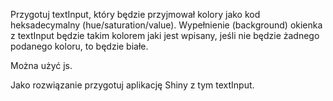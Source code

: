 Przygotuj textInput, który będzie przyjmował kolory jako kod heksadecymalny (hue/saturation/value). Wypełnienie (background) okienka z textInput będzie takim kolorem jaki jest wpisany, jeśli nie będzie żadnego podanego koloru, to będzie białe.

Można użyć js.

Jako rozwiązanie przygotuj aplikację Shiny z tym textInput.
